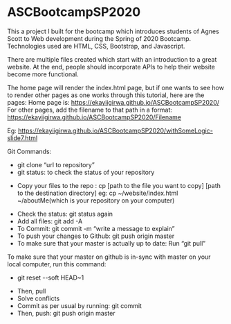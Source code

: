 # ASCBootcampSP2020
This a project I built for the bootcamp which introduces students of Agnes Scott to Web development during the Spring of 2020 Bootcamp. Technologies used are HTML, CSS, Bootstrap, and Javascript.

There are multiple files created which start with an introduction to a great website. At the end, people should incorporate APIs to help their website become more functional.

The home page will render the index.html page, but if one wants to see how to render other pages as one works through this tutorial, here are the pages:
Home page is: https://ekayiigirwa.github.io/ASCBootcampSP2020/
For other pages, add the filename to that path in a format: https://ekayiigirwa.github.io/ASCBootcampSP2020/Filename

Eg: https://ekayiigirwa.github.io/ASCBootcampSP2020/withSomeLogic-slide7.html


Git Commands:

- git clone “url to repository”
- git status: to check the status of your repository
* Copy your files to the repo : cp [path to the file you want to copy] [path to the destination directory]
eg: cp ~/website/index.html  ~/aboutMe(which is your repository on your computer)
- Check the status: git status again
- Add all files: git add -A
- To Commit: git commit -m  “write a message to explain”
- To push your changes to Github: git push origin master
- To make sure that your master is actually up to date: Run “git pull”

To make sure that your master on github is in-sync with master on your local computer, run this command:
* git reset --soft HEAD~1
- Then, pull 
- Solve conflicts
- Commit as per usual by running: git commit
- Then, push: git push origin master


